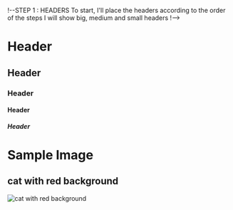 !--STEP 1 : HEADERS 
To start, I'll place the headers according to the order of the steps
I will show big, medium and small headers
!--> 
# Header <!--This is big header !-->
## Header 
### Header      <!--these are the most variable header sizes!-->
#### Header     
##### Header   

<!--STEP 2 : IMAGES 
In the second step I will show you how to put images in the markdown
!-->

# __Sample Image__

## __cat with red background__
![cat with red background](https://images.unsplash.com/photo-1600272008408-6e05d5aa3e7a?ixlib=rb-4.0.3&ixid=M3wxMjA3fDB8MHxzZWFyY2h8MXx8Z2F0b3xlbnwwfHwwfHx8MA%3D%3D&w=1000&q=80)
